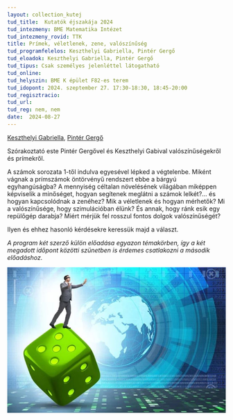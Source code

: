 ```yaml
---
layout: collection_kutej
tud_title:  Kutatók éjszakája 2024
tud_intezmeny: BME Matematika Intézet
tud_intezmeny_rovid: TTK
title: Prímek, véletlenek, zene, valószínűség
tud_programfelelos: Keszthelyi Gabriella, Pintér Gergő
tud_eloadok: Keszthelyi Gabriella, Pintér Gergő
tud_tipus: Csak személyes jelenléttel látogatható
tud_online: 
tud_helyszin: BME K épület F82-es terem
tud_idopont: 2024. szeptember 27. 17:30-18:30, 18:45-20:00
tud_regisztracio: 
tud_url: 
tud_reg: nem, nem
date:  2024-08-27
---
```


[Keszthelyi Gabriella](https://tudprog.bme.hu/kutatok_ejszakaja/profilok/keszthelyi_gabriella), [Pintér Gergő](https://tudprog.bme.hu/kutatok_ejszakaja/profilok/pinter_gergo)

Szórakoztató este Pintér Gergővel és Keszthelyi Gabival valószínűségekről és prímekről. 

A számok sorozata 1-től indulva egyesével lépked a végtelenbe. Miként vágnak a prímszámok öntörvényű rendszert ebbe a bárgyú egyhangúságba? 
A mennyiség céltalan növelésének világában miképpen képviselik a minőséget,
hogyan segítenek meglátni a számok lelkét?... és hogyan kapcsolódnak a zenéhez? Mik a véletlenek és hogyan mérhetők? Mi a valószínűsége, hogy szimulációban élünk? 
És annak, hogy ránk esik egy repülőgép darabja? Miért mérjük fel rosszul fontos dolgok valószínűségét? 

Ilyen és ehhez hasonló kérdésekre keressük majd a választ.  

*A program két szerző külön előadása egyazon témakörben, így a két megadott időpont közötti szünetben is érdemes csatlakozni a második előadáshoz.*

![Prímek, véletlenek, zene, valószínűség](../2024/images/primek-veletlenek-zene-valoszinuseg.JPG)
